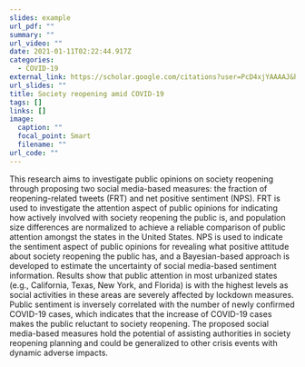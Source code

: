 ```yaml
---
slides: example
url_pdf: ""
summary: ""
url_video: ""
date: 2021-01-11T02:22:44.917Z
categories:
  - COVID-19
external_link: https://scholar.google.com/citations?user=PcD4xjYAAAAJ&hl=en
url_slides: ""
title: Society reopening amid COVID-19
tags: []
links: []
image:
  caption: ""
  focal_point: Smart
  filename: ""
url_code: ""
---
```

This research aims to investigate public opinions on society reopening through proposing two social media-based measures: the fraction of reopening-related tweets (FRT) and net positive sentiment (NPS). FRT is used to investigate the attention aspect of public opinions for indicating how actively involved with society reopening the public is, and population size differences are normalized to achieve a reliable comparison of public attention amongst the states in the United States. NPS is used to indicate the sentiment aspect of public opinions for revealing what positive attitude about society reopening the public has, and a Bayesian-based approach is developed to estimate the uncertainty of social media-based sentiment information. Results show that public attention in most urbanized states (e.g., California, Texas, New York, and Florida) is with the highest levels as social activities in these areas are severely affected by lockdown measures. Public sentiment is inversely correlated with the number of newly confirmed COVID-19 cases, which indicates that the increase of COVID-19 cases makes the public reluctant to society reopening. The proposed social media-based measures hold the potential of assisting authorities in society reopening planning and could be generalized to other crisis events with dynamic adverse impacts.